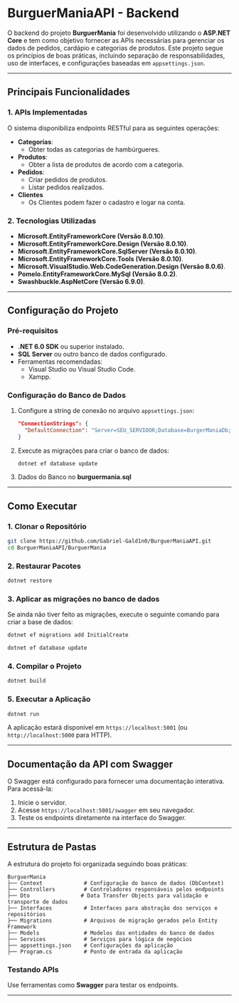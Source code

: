 # **BurguerManiaAPI - Backend**

O backend do projeto **BurguerMania** foi desenvolvido utilizando o **ASP.NET Core** e tem como objetivo fornecer as APIs necessárias para gerenciar os dados de pedidos, cardápio e categorias de produtos. Este projeto segue os princípios de boas práticas, incluindo separação de responsabilidades, uso de interfaces, e configurações baseadas em `appsettings.json`.

---

## **Principais Funcionalidades**

### 1. **APIs Implementadas**
O sistema disponibiliza endpoints RESTful para as seguintes operações:
- **Categorias**:
  - Obter todas as categorias de hambúrgueres.
- **Produtos**:
  - Obter a lista de produtos de acordo com a categoria.
- **Pedidos**:
  - Criar pedidos de produtos.
  - Listar pedidos realizados.
- **Clientes**
    - Os Clientes podem fazer o cadastro e logar na conta.

### 2. **Tecnologias Utilizadas**
- **Microsoft.EntityFrameworkCore (Versão 8.0.10)**.
- **Microsoft.EntityFrameworkCore.Design (Versão 8.0.10)**.
- **Microsoft.EntityFrameworkCore.SqlServer (Versão 8.0.10)**.
- **Microsoft.EntityFrameworkCore.Tools (Versão 8.0.10)**.
- **Microsoft.VisualStudio.Web.CodeGeneration.Design (Versão 8.0.6)**.
- **Pomelo.EntityFrameworkCore.MySql (Versão 8.0.2)**.
- **Swashbuckle.AspNetCore (Versão 6.9.0)**.

---

## **Configuração do Projeto**

### **Pré-requisitos**
- **.NET 6.0 SDK** ou superior instalado.
- **SQL Server** ou outro banco de dados configurado.
- Ferramentas recomendadas:
  - Visual Studio ou Visual Studio Code.
  - Xampp.

### **Configuração do Banco de Dados**
1. Configure a string de conexão no arquivo `appsettings.json`:
   ```json
   "ConnectionStrings": {
     "DefaultConnection": "Server=SEU_SERVIDOR;Database=BurgerManiaDb;Trusted_Connection=True;"
   }
   ```
2. Execute as migrações para criar o banco de dados:
   ```bash
   dotnet ef database update
   ```
3. Dados do Banco no **burguermania.sql**

---

## **Como Executar**

### **1. Clonar o Repositório**
```bash
git clone https://github.com/Gabriel-Gald1n0/BurguerManiaAPI.git
cd BurguerManiaAPI/BurguerMania
```

### **2. Restaurar Pacotes**
```bash
dotnet restore
```

### **3. Aplicar as migrações no banco de dados**
Se ainda não tiver feito as migrações, execute o seguinte comando para criar a base de dados:

```bash
dotnet ef migrations add InitialCreate
```

```bash
dotnet ef database update
```

### **4. Compilar o Projeto**
```bash
dotnet build
```

### **5. Executar a Aplicação**
```bash
dotnet run
```
A aplicação estará disponível em `https://localhost:5001` (ou `http://localhost:5000` para HTTP).

---

## **Documentação da API com Swagger**

O Swagger está configurado para fornecer uma documentação interativa. Para acessá-la:
1. Inicie o servidor.
2. Acesse `https://localhost:5001/swagger` em seu navegador.
3. Teste os endpoints diretamente na interface do Swagger.

---

## **Estrutura de Pastas**

A estrutura do projeto foi organizada seguindo boas práticas:

```plaintext
BurguerMania
├── Context             # Configuração do banco de dados (DbContext)
├── Controllers         # Controladores responsáveis pelos endpoints
├── Dto                # Data Transfer Objects para validação e transporte de dados
├── Interfaces          # Interfaces para abstração dos serviços e repositórios
├── Migrations          # Arquivos de migração gerados pelo Entity Framework
├── Models              # Modelos das entidades do banco de dados
├── Services            # Serviços para lógica de negócios
├── appsettings.json    # Configurações da aplicação
├── Program.cs          # Ponto de entrada da aplicação
```

### **Testando APIs**
Use ferramentas como **Swagger** para testar os endpoints.

---

